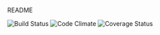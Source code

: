 README

![Build Status](https://codeship.com/projects/a2171c80-dcc9-0133-f4d3-0a7d4da1657a/status?branch=master)
![Code Climate](https://codeclimate.com/github/ashhamp/bill_tracker.png)
![Coverage Status](https://coveralls.io/repos/ashhamp/bill_tracker/badge.png)
